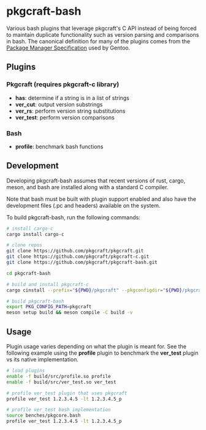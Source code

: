 # pkgcraft-bash

Various bash plugins that leverage pkgcraft's C API instead of being forced to
maintain duplicate functionality such as version parsing and comparisons in
bash. The canonical definition for many of the plugins comes from the [Package
Manager Specification][1] used by Gentoo.

## Plugins

### Pkgcraft (requires pkgcraft-c library)

- **has**: determine if a string is in a list of strings
- **ver_cut**: output version substrings
- **ver_rs**: perform version string substitutions
- **ver_test**: perform version comparisons

### Bash

- **profile**: benchmark bash functions

## Development

Developing pkgcraft-bash assumes that recent versions of rust, cargo, meson,
and bash are installed along with a standard C compiler.

Note that bash must be built with plugin support enabled and also have the
development files (.pc and headers) available on the system.

To build pkgcraft-bash, run the following commands:

```bash
# install cargo-c
cargo install cargo-c

# clone repos
git clone https://github.com/pkgcraft/pkgcraft.git
git clone https://github.com/pkgcraft/pkgcraft-c.git
git clone https://github.com/pkgcraft/pkgcraft-bash.git

cd pkgcraft-bash

# build and install pkgcraft-c
cargo cinstall --prefix="${PWD}/pkgcraft" --pkgconfigdir="${PWD}/pkgcraft" --manifest-path=../pkgcraft-c/Cargo.toml

# build pkgcraft-bash
export PKG_CONFIG_PATH=pkgcraft
meson setup build && meson compile -C build -v
```

## Usage

Plugin usage varies depending on what the plugin is meant for. See the
following example using the **profile** plugin to benchmark the **ver_test**
plugin vs its native implementation.

```bash
# load plugins
enable -f build/src/profile.so profile
enable -f build/src/ver_test.so ver_test

# profile ver_test plugin that uses pkgcraft
profile ver_test 1.2.3.4.5 -lt 1.2.3.4.5_p

# profile ver_test bash implementation
source benches/pkgcore.bash
profile ver_test 1.2.3.4.5 -lt 1.2.3.4.5_p
```

[1]: <https://projects.gentoo.org/pms/latest/pms.html>
